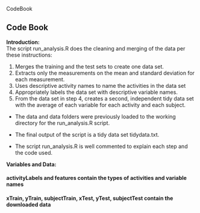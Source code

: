 CodeBook

## Code Book

**Introduction:**   
The script run_analysis.R does the cleaning and merging of the data per these instructions:  
1.	Merges the training and the test sets to create one data set.  
2.	Extracts only the measurements on the mean and standard deviation for each measurement.  
3.	Uses descriptive activity names to name the activities in the data set  
4.	Appropriately labels the data set with descriptive variable names.  
5.	From the data set in step 4, creates a second, independent tidy data set with the average of each variable for each activity and each subject.  
    
- The data and data folders were previously loaded to the working directory for the run_analysis.R script.  

- The final output of the script is a tidy data set tidydata.txt.  

- The script run_analysis.R is well commented to explain each step and the code used.  

**Variables and Data:**   
#### activityLabels and features contain the types of activities and variable names 
#### xTrain, yTrain, subjectTrain, xTest, yTest, subjectTest contain the downloaded data
#### 


